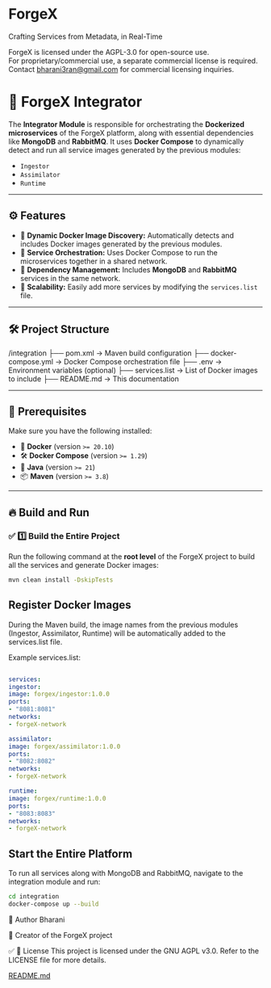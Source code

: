 # ForgeX
Crafting Services from Metadata, in Real-Time



ForgeX is licensed under the AGPL-3.0 for open-source use.  
For proprietary/commercial use, a separate commercial license is required.  
Contact bharani3ran@gmail.com for commercial licensing inquiries.


# 🚀 **ForgeX Integrator**

The **Integrator Module** is responsible for orchestrating the **Dockerized microservices** of the ForgeX platform, along with essential dependencies like **MongoDB** and **RabbitMQ**. It uses **Docker Compose** to dynamically detect and run all service images generated by the previous modules:
- `Ingestor`
- `Assimilator`
- `Runtime`

---

## ⚙️ **Features**
- 🔹 **Dynamic Docker Image Discovery:** Automatically detects and includes Docker images generated by the previous modules.
- 🔹 **Service Orchestration:** Uses Docker Compose to run the microservices together in a shared network.
- 🔹 **Dependency Management:** Includes **MongoDB** and **RabbitMQ** services in the same network.
- 🔹 **Scalability:** Easily add more services by modifying the `services.list` file.

---

## 🛠️ **Project Structure**
/integration ├── pom.xml → Maven build configuration
├── docker-compose.yml → Docker Compose orchestration file
├── .env → Environment variables (optional)
├── services.list → List of Docker images to include
├── README.md → This documentation


---

## 🚀 **Prerequisites**

Make sure you have the following installed:

- 🐳 **Docker** (version `>= 20.10`)
- 🛠️ **Docker Compose** (version `>= 1.29`)
- 🐘 **Java** (version `>= 21`)
- 📦 **Maven** (version `>= 3.8`)

---

## 🔥 **Build and Run**

### ✅ **1️⃣ Build the Entire Project**

Run the following command at the **root level** of the ForgeX project to build all the services and generate Docker images:
```bash
mvn clean install -DskipTests
```

## Register Docker Images
During the Maven build, the image names from the previous modules (Ingestor, Assimilator, Runtime) will be automatically added to the services.list file.

Example services.list:
```yaml

services:
ingestor:
image: forgex/ingestor:1.0.0
ports:
- "8081:8081"
networks:
- forgeX-network

assimilator:
image: forgex/assimilator:1.0.0
ports:
- "8082:8082"
networks:
- forgeX-network

runtime:
image: forgex/runtime:1.0.0
ports:
- "8083:8083"
networks:
- forgeX-network
```

## Start the Entire Platform
To run all services along with MongoDB and RabbitMQ, navigate to the integration module and run:
```bash
cd integration
docker-compose up --build
```
👤 Author
Bharani


🚀 Creator of the ForgeX project

✅ 📌 License This project is licensed under the GNU AGPL v3.0.
Refer to the LICENSE file for more details.




[README.md](integrator%2FREADME.md)